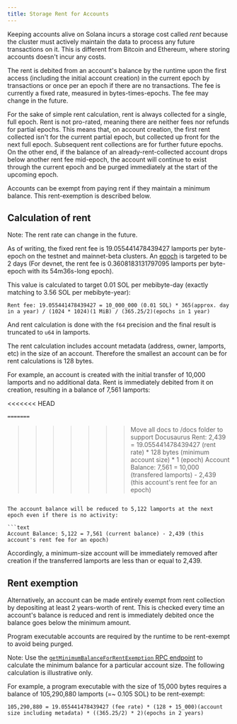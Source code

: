 ```yaml
---
title: Storage Rent for Accounts
---
```


Keeping accounts alive on Solana incurs a storage cost called _rent_ because the cluster must actively maintain the data to process any future transactions on it. This is different from Bitcoin and Ethereum, where storing accounts doesn't incur any costs.

The rent is debited from an account's balance by the runtime upon the first access (including the initial account creation) in the current epoch by transactions or once per an epoch if there are no transactions. The fee is currently a fixed rate, measured in bytes-times-epochs. The fee may change in the future.

For the sake of simple rent calculation, rent is always collected for a single, full epoch. Rent is not pro-rated, meaning there are neither fees nor refunds for partial epochs. This means that, on account creation, the first rent collected isn't for the current partial epoch, but collected up front for the next full epoch. Subsequent rent collections are for further future epochs. On the other end, if the balance of an already-rent-collected account drops below another rent fee mid-epoch, the account will continue to exist through the current epoch and be purged immediately at the start of the upcoming epoch.

Accounts can be exempt from paying rent if they maintain a minimum balance. This rent-exemption is described below.

## Calculation of rent

Note: The rent rate can change in the future.

As of writing, the fixed rent fee is 19.055441478439427 lamports per byte-epoch on the testnet and mainnet-beta clusters. An [epoch](../terminology.md#epoch) is targeted to be 2 days (For devnet, the rent fee is 0.3608183131797095 lamports per byte-epoch with its 54m36s-long epoch).

This value is calculated to target 0.01 SOL per mebibyte-day (exactly matching to 3.56 SOL per mebibyte-year):

```text
Rent fee: 19.055441478439427 = 10_000_000 (0.01 SOL) * 365(approx. day in a year) / (1024 * 1024)(1 MiB) / (365.25/2)(epochs in 1 year)
```

And rent calculation is done with the `f64` precision and the final result is truncated to `u64` in lamports.

The rent calculation includes account metadata (address, owner, lamports, etc) in the size of an account. Therefore the smallest an account can be for rent calculations is 128 bytes.

For example, an account is created with the initial transfer of 10,000 lamports and no additional data. Rent is immediately debited from it on creation, resulting in a balance of 7,561 lamports:

<<<<<<< HEAD

```text
=======
```
>>>>>>> Move all docs to /docs folder to support Docusaurus
Rent: 2,439 = 19.055441478439427 (rent rate) * 128 bytes (minimum account size) * 1 (epoch)
Account Balance: 7,561 = 10,000 (transfered lamports) - 2,439 (this account's rent fee for an epoch)
```

The account balance will be reduced to 5,122 lamports at the next epoch even if there is no activity:

```text
Account Balance: 5,122 = 7,561 (current balance) - 2,439 (this account's rent fee for an epoch)
```

Accordingly, a minimum-size account will be immediately removed after creation if the transferred lamports are less than or equal to 2,439.

## Rent exemption

Alternatively, an account can be made entirely exempt from rent collection by depositing at least 2 years-worth of rent. This is checked every time an account's balance is reduced and rent is immediately debited once the balance goes below the minimum amount.

Program executable accounts are required by the runtime to be rent-exempt to avoid being purged.

Note: Use the [`getMinimumBalanceForRentExemption` RPC endpoint](jsonrpc-api.md#getminimumbalanceforrentexemption) to calculate the minimum balance for a particular account size. The following calculation is illustrative only.

For example, a program executable with the size of 15,000 bytes requires a balance of 105,290,880 lamports (=~ 0.105 SOL) to be rent-exempt:

```text
105,290,880 = 19.055441478439427 (fee rate) * (128 + 15_000)(account size including metadata) * ((365.25/2) * 2)(epochs in 2 years)
```
